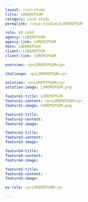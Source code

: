 ```yaml
---
layout: case-study
title: LOREMIPSUM
category: case-study
permalink: /case-studies/LOREMIPSUM

role: UX Lead
agency: LOREMIPSUM
agency-link: LOREMIPSUM
date: LOREMIPSUM
client: LOREMIPSUM
client-link: LOREMIPSUM

overview: <p>LOREMIPSUM</p>

challenge: <p>LOREMIPSUM</p>

solution: <p>LOREMIPSUM</p>
solution-image: LOREMIPSUM.png

feature1-title: LOREMIPSUM
feature1-content: <p>LOREMIPSUM</p>
feature1-image: LOREMIPSUM.png

feature2-title:
feature2-content:
feature2-image:

feature3-title:
feature3-content:
feature3-image:

feature4-title:
feature4-content:
feature4-image:

feature5-title: 
feature5-content:
feature5-image: 

my-role: <p>LOREMIPSUM</p>

---
```


